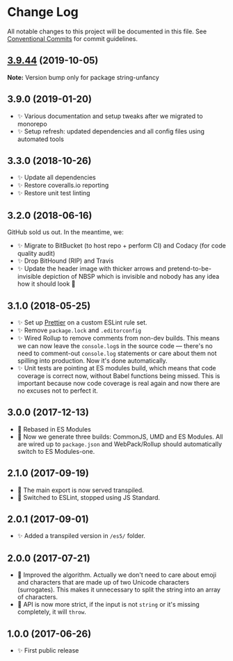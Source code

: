 # Change Log

All notable changes to this project will be documented in this file.
See [Conventional Commits](https://conventionalcommits.org) for commit guidelines.

## [3.9.44](https://gitlab.com/codsen/codsen/compare/string-unfancy@3.9.43...string-unfancy@3.9.44) (2019-10-05)

**Note:** Version bump only for package string-unfancy





## 3.9.0 (2019-01-20)

- ✨ Various documentation and setup tweaks after we migrated to monorepo
- ✨ Setup refresh: updated dependencies and all config files using automated tools

## 3.3.0 (2018-10-26)

- ✨ Update all dependencies
- ✨ Restore coveralls.io reporting
- ✨ Restore unit test linting

## 3.2.0 (2018-06-16)

GitHub sold us out. In the meantime, we:

- ✨ Migrate to BitBucket (to host repo + perform CI) and Codacy (for code quality audit)
- ✨ Drop BitHound (RIP) and Travis
- ✨ Update the header image with thicker arrows and pretend-to-be-invisible depiction of NBSP which is invisible and nobody has any idea how it should look 👀

## 3.1.0 (2018-05-25)

- ✨ Set up [Prettier](https://prettier.io) on a custom ESLint rule set.
- ✨ Remove `package.lock` and `.editorconfig`
- ✨ Wired Rollup to remove comments from non-dev builds. This means we can now leave the `console.log`s in the source code — there's no need to comment-out `console.log` statements or care about them not spilling into production. Now it's done automatically.
- ✨ Unit tests are pointing at ES modules build, which means that code coverage is correct now, without Babel functions being missed. This is important because now code coverage is real again and now there are no excuses not to perfect it.

## 3.0.0 (2017-12-13)

- 🔧 Rebased in ES Modules
- 🔧 Now we generate three builds: CommonJS, UMD and ES Modules. All are wired up to `package.json` and WebPack/Rollup should automatically switch to ES Modules-one.

## 2.1.0 (2017-09-19)

- 🔧 The main export is now served transpiled.
- 🔧 Switched to ESLint, stopped using JS Standard.

## 2.0.1 (2017-09-01)

- ✨ Added a transpiled version in `/es5/` folder.

## 2.0.0 (2017-07-21)

- 🔧 Improved the algorithm. Actually we don't need to care about emoji and characters that are made up of two Unicode characters (surrogates). This makes it unnecessary to split the string into an array of characters.
- 🔧 API is now more strict, if the input is not `string` or it's missing completely, it will `throw`.

## 1.0.0 (2017-06-26)

- ✨ First public release
